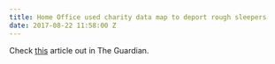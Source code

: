 ```yaml
---
title: Home Office used charity data map to deport rough sleepers
date: 2017-08-22 11:58:00 Z
---
```


Check [this](https://theguardian.com/uk-news/2017/aug/19/home-office-secret-emails-data-homeless-eu-nationals) article out in The Guardian.
